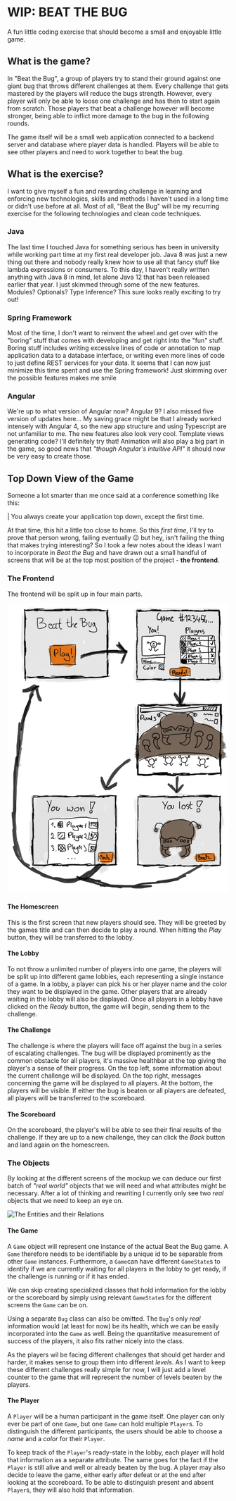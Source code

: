 # WIP: BEAT THE BUG
A fun little coding exercise that should become a small and enjoyable little game.

## What is the game?
In "Beat the Bug", a group of players try to stand their ground against one giant bug that throws different challenges at them. Every challenge that gets mastered by the players will reduce the bugs strength. However, every player will only be able to loose one challenge and has then to start again from scratch. Those players that beat a challenge however will become stronger, being able to inflict more damage to the bug in the following rounds.

The game itself will be a small web application connected to a backend server and database where player data is handled. Players will be able to see other players and need to work together to beat the bug.

## What is the exercise?
I want to give myself a fun and rewarding challenge in learning and enforcing new technologies, skills and methods I haven't used in a long time or didn't use before at all. Most of all, "Beat the Bug" will be my recurring exercise for the following technologies and clean code techniques.

### Java
The last time I touched Java for something serious has been in university while working part time at my first real developer job. Java 8 was just a new thing out there and nobody really knew how to use all that fancy stuff like lambda expressions or consumers. To this day, I haven't really written anything with Java 8 in mind, let alone Java 12 that has been released earlier that year. I just skimmed through some of the new features. Modules? Optionals? Type Inference? This sure looks really exciting to try out!

### Spring Framework
Most of the time, I don't want to reinvent the wheel and get over with the "boring" stuff that comes with developing and get right into the "fun" stuff. Boring stuff includes writing excessive lines of code or annotation to map application data to a database interface, or writing even more lines of code to just define REST services for your data. It seems that I can now just minimize this time spent and use the Spring framework! Just skimming over the possible features makes me smile 

### Angular
We're up to what version of Angular now? Angular 9? I also missed five version of updates here... My saving grace might be that I already worked intensely with Angular 4, so the new app structure and using Typescript are not unfamiliar to me. The new features also look very cool. Template views generating code? I'll definitely try that! Animation will also play a big part in the game, so good news that *"though Angular's intuitive API"* it should now be very easy to create those.

## Top Down View of the Game
Someone a lot smarter than me once said at a conference something like this:

| You always create your application top down, except the first time.

At that time, this hit a little too close to home. So this *first time*, I'll try to prove that person wrong, failing eventually 😉 but hey, isn't failing the thing that makes trying interesting? So I took a few notes about the ideas I want to incorporate in *Beat the Bug* and have drawn out a small handful of screens that will be at the top most position of the project - **the frontend**.

### The Frontend
The frontend will be split up in four main parts.

![The simple frontend](./resources/images/frontend_mockup.png)

#### The Homescreen
This is the first screen that new players should see. They will be greeted by the games title and can then decide to play a round. When hitting the *Play* button, they will be transferred to the lobby.

#### The Lobby
To not throw a unlimited number of players into one game, the players will be split up into different game lobbies, each representing a single instance of a game. In a lobby, a player can pick his or her player name and the color they want to be displayed in the game. Other players that are already waiting in the lobby will also be displayed. Once all players in a lobby have clicked on the *Ready* button, the game will begin, sending them to the challenge.

#### The Challenge
The challenge is where the players will face off against the bug in a series of escalating challenges. The bug will be displayed prominently as the common obstacle for all players, it's massive healthbar at the top giving the player's a sense of their progress. On the top left, some information about the current challenge will be displayed. On the top right, messages concerning the game will be displayed to all players. At the bottom, the players will be visible. If either the bug is beaten or all players are defeated, all players will be transferred to the scoreboard.

#### The Scoreboard
On the scoreboard, the player's will be able to see their final results of the challenge. If they are up to a new challenge, they can click the *Back* button and land again on the homescreen.

### The Objects
By looking at the different screens of the mockup we can deduce our first batch of *"real world"* objects that we will need and what attributes might be necessary. After a lot of thinking and rewriting I currently only see two *real* objects that we need to keep an eye on.

![The Entities and their Relations](http://www.plantuml.com/plantuml/proxy?cache=no&src=https://raw.githubusercontent.com/daedal-knickerbockers/code_exercises/master/resources/diagrams/ERD.puml)

#### The Game
A `Game` object will represent one instance of the actual Beat the Bug game. A `Game` therefore needs to be identifiable by a unique id to be separable from other `Game` instances. Furthermore, a `Game`can have different `GameState`s to identify if we are currently waiting for all players in the lobby to get ready, if the challenge is running or if it has ended.

We can skip creating specialized classes that hold information for the lobby or the scoreboard by simply using relevant `GameState`s for the different screens the `Game` can be on.

Using a separate `Bug` class can also be omitted. The `Bug`'s only *real* information would (at least for now) be its health, which we can be easily incorporated into the `Game` as well. Being the quantitative measurement of success of the players, it also fits rather nicely into the class.

As the players wil be facing different challenges that should get harder and harder, it makes sense to group them into different *levels*. As I want to keep these different challenges really simple for now, I will just add a level counter to the game that will represent the number of levels beaten by the players.

#### The Player
A `Player` will be a human participant in the game itself. One player can only ever be part of one `Game`, but one `Game` can hold multiple `Player`s. To distinguish the different participants, the users should be able to choose a *name* and a *color* for their `Player`. 

To keep track of the `Player`'s ready-state in the lobby, each player will hold that information as a separate attribute. The same goes for the fact if the `Player` is still alive and well or already beaten by the bug. A player may also decide to leave the game, either early after defeat or at the end after looking at the scoreboard. To be able to distinguish present and absent `Player`s, they will also hold that information.